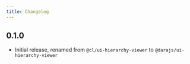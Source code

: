 ```yaml
---
title: Changelog
---
```


## 0.1.0

-   Initial release, renamed from `@cl/ui-hierarchy-viewer` to `@darajs/ui-hierarchy-viewer`
